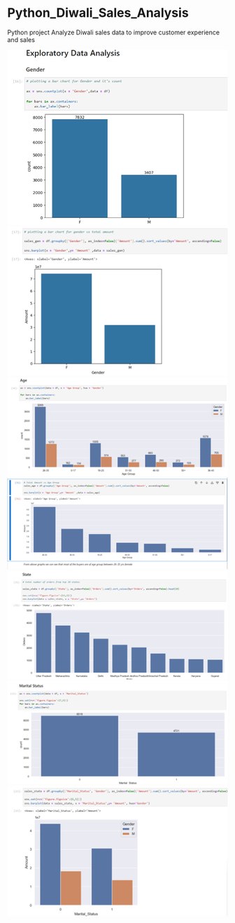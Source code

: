 # Python_Diwali_Sales_Analysis
Python project Analyze Diwali sales data to improve customer experience and sales




![Gender](https://github.com/YeasirArafatRatul/sales_data_analysis_python/blob/master/Screenshots/gender.png?raw=true)
![](https://github.com/YeasirArafatRatul/sales_data_analysis_python/blob/master/Screenshots/gender2.png?raw=true)
![Age Group](https://github.com/YeasirArafatRatul/sales_data_analysis_python/blob/master/Screenshots/age.png?raw=true)
![](https://github.com/YeasirArafatRatul/sales_data_analysis_python/blob/master/Screenshots/age_group.png?raw=true)
![State](https://github.com/YeasirArafatRatul/sales_data_analysis_python/blob/master/Screenshots/state.png?raw=true)
![Marital Status](https://github.com/YeasirArafatRatul/sales_data_analysis_python/blob/master/Screenshots/marital_status.png?raw=true)
![](https://github.com/YeasirArafatRatul/sales_data_analysis_python/blob/master/Screenshots/marital_status2.png?raw=true)